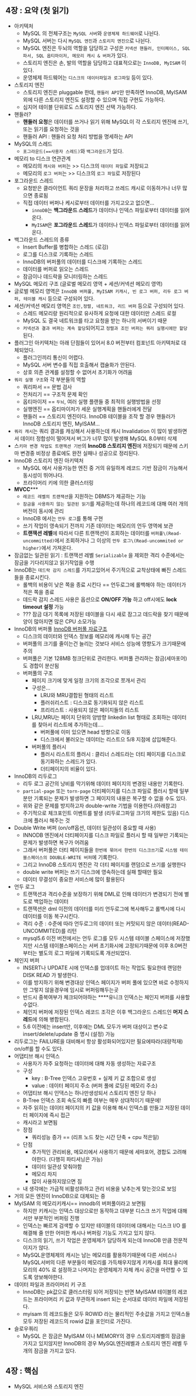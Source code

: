 ## 4장 : 요약 (첫 읽기)

- 아키텍처
	- MySQL 의 전체구조는 `MySQL 서버`와 `운영체제 하드웨어`로 나뉜다.
	- MySQL 서버는 다시 `MySQL 엔진`과 `스토리지 엔진으`로 나뉜다.
	- MySQL 엔진은 두뇌의 역할을 담당하고 구성은 `커넥션 핸들러, 인터페이스, SQL 파서, SQL 옵티마이저, 메모리 캐시 & 버퍼`가 있다.
	- 스토리지 엔진은 손, 발의 역할을 담당하고 대표적으로는 `InnoDB, MyISAM` 이 있다.
	- 운영체제 하드웨어는 `디스크의 데이터파일과 로그파일` 등이 있다.
- 스토리지 엔진
	- 스토리지 엔진은 pluggable 한데, `핸들러 API`만 만족하면 InnoDB, MyISAM 외에 다른 스토리지 엔진도 설정할 수 있으며 직접 구현도 가능하다.
	- 심지어 테이블 단위로도 스토리지 엔진 선택 가능하다.
- 핸들러?
	- **핸들러 요청**은 데이터를 쓰거나 읽기 위해 MySQL이 각 스토리지 엔진에 쓰기, 또는 읽기를 요청하는 것을
	- 핸들러 API : 핸들러 요청 처리 방법을 명세하는 API
- MySQL의 스레드
	- `포그라운드(==사용자 스레드)`와 `백그라운드`가 있다.
- 메모리 to 디스크 연관관계
	- 메모리의 `캐시와 버퍼`는 >> 디스크의 `데이터 파일`로 저장되고
	- 메모리의 `로그 버퍼`는 >> 디스크의 `로그 파일`로 저장된다
- 포그라운드 스레드
	- 요청받은 클라이언트 쿼리 문장을 처리하고 쓰레드 캐시로 이동하거나 너무 많으면 종료됨
	- 직접 데이터 버퍼나 케시로부터 데이터를 가지고오고 없으면…
		- `innoDB`는 **백그라운드 스레드**가 데이터나 인덱스 파일로부터 데이터를 읽어온다.
		- `MyISAM`은 **포그라운드 스레드**가 데이터나 인덱스 파일로부터 데이터를 읽어온다.
- 백그라운드 스레드의 종류
	- Insert Buffer를 병합하는 스레드 \(로깅)
	- 로그를 디스크로 기록하는 스레드
	- InnoDB의 버퍼풀의 데이터를 디스크에 기록하는 스레드
	- 데이터를 버퍼로 읽오는 스레드
	- 잠금이나 데드락을 모니터링하는 스레드
- MySQL 메모리 구조 \(글로벌 메모리 영역 + 세션/커넥션 메모리 영역)
- 글로벌 메모리 영역은 `InnoDB 버퍼풀, MyISAM 키캐시, 빈 로그 버퍼, 리두 로그 버퍼, 테이블 캐시` 등으로 구성되어 있다.
- 세션/커넥션 메모리 영역은 `조인,정렬, 네트워크, 리드 버퍼` 등으로 구성되어 있다.
	- 스레드 메모리랑 원리적으로 유사하게 요청에 대한 데이터만 스레드 로컬
	- MySQL 도 결국 네트워크를 타고 요청을 받는 하나의 서버이기 때문
	- `커넥션과 결과 버퍼는 계속 할당`되어지고 `정렬과 조인 버퍼는 쿼리 실행시에만 할당`된다.
- 플러그인 아키텍처는 아래 단점들이 있어서 8.0 버전부터 컴포넌트 아키텍처로 대체되었다.
	- 플러그인끼리 통신이 어렵다.
	- MySQL 서버 변수를 직접 호출해서 캡슐화가 안된다.
	- 상호 의존 관계를 설정할 수 없어서 초기화가 어려움
- `쿼리 실행 구조`와 각 부분들의 역할
	- 쿼리파서 == 문법 검사
	- 전처리기 == 구조적 문제 확인
	- 옵티마이저 == `두뇌`, 여러 실행 플랜들 중 최적의 실행방법을 선정
	- 실행엔진 == 옵티마이저가 세운 실행계획을 핸들러에게 전달
	- 핸들러 == 스토리지 엔진이다. InnoDB 테이블을 조작 할 경우 핸들러가 InnoDB 스토리지 엔진, MyISAM…
- `쿼리 캐시`는 쿼리 결과를 캐싱해서 사용하는데 캐시 Invalidation 이 많이 발생하면서 데이터 정합성이 떨어져서 버그가 너무 많이 발생해 MySQL 8.0부터 삭제
- 스`키마 변경 작업도 트랜잭션 기반`의 **InnoDB 스토리지 엔진**에 저장되기 때문에 스키마 변경중 비정상 종료에도 완전 실패나 성공으로 정리된다.
- InnoDB 스토리지 엔진 아키텍처
	- MySQL 에서 사용가능한 엔진 중 거의 유일하게 레코드 기반 잠금이 가능해서 동시성이 뛰어나다.
	- 프라이머리 키에 의한 클러스터링
- **MVCC*****
	- `레코드 레벨의 트랜잭션`을 지원하는 DBMS가 제공하는 기능
	- `잠금을 사용하지 않는 일관된 읽기`를 제공하는데 하나의 레코드에 대해 여러 개의 버전이 동시에 관리
	- InnoDB 에서는 `언두 로그`를 통해 구현
	- 쓰기 작업이 영속되기 전까지 기존 데이터는 메모리의 언두 영역에 보관
	- **트랜잭션 레벨**에 따라서 다른 트랜잭션이 조회하는 데이터를 `버퍼풀\(Read-uncommitted)`에서 조회하거나 그 이상의 `언두 로그\(Read-uncommited or higher)`에서
	  가져온다.
- 잠금없는 일관된 읽기 : 트랜잭션 레벨 `Serializable` 을 제외한 격리 수준에서는 잠금을 기다리지않고 읽기작업을 수행
- InnoDB는 `데드락 감지 스레드`를 가지고있어서 주기적으로 교착상태에 빠진 스레드들을 종료시킨다.
	- 롤백의 비용이 낮은 쪽을 종료 시킨다 == 언두로그에 롤백해야 하는 데이터가 적은 쪽을 종료
	- 데드락 감지 스레드 사용은 옵션으로 **ON/OFF 가능** 하고 off시에도 **lock timeout 설정** 가능
	- ??? 잠금 대기 목록에 저장된 테이블을 다시 새로 잠그고 데드락을 찾기 때문에 양이 많아지면 많은 CPU 소모가능
- InnoDB의 버퍼풀 [InnoDB 버퍼풀 자료구조](https://dev.mysql.com/doc/refman/8.0/en/innodb-buffer-pool.html)
	- 디스크의 데이터와 인덱스 정보를 메모리에 캐시해 두는 공간
	- 버퍼풀의 크기를 줄이는건 늘리는 것보다 서비스 성능에 영향도가 크기때문에 주의
	- 버퍼풀은 기본 128MB 청크단위로 관리한다. 버퍼풀 관리하는 잠금\(세마포어) 도 경합이 분산됨
	- 버퍼풀의 구조
		- 페이지 크기에 맞게 일정 크기의 조각으로 쪼개서 관리
		- 구성은...
			- LRU와 MRU결합된 형태의 리스트
			- 플러쉬리스트 : 디스크로 동기화되지 않은 리스트
			- 프리리스트 : 사용되지 않은 페이지들의 리스트
		- LRU,MRU는 페이지 단위의 양방향 linkedin list 형태로 조회하는 데이터를 찾아서 리스트에 추가하는데....
			- 버퍼풀에 이미 있으면 head 방향으로 이동
			- 디스크에서 불러오는 데이터는 리스트으 5/8 지점에 삽입해준다.
		- 버퍼풀의 플러시
			- 플러시 리스트의 플러시 : 클리너 스레드라는 더티 페이지를 디스크로 동기화하는 스레드가 있다.
			- 더티페이지의 비율이 있다.
- InnoDB의 리두로그
	- 리두 로그 공간의 낭비를 막기위해 데이터 페이지의 변경된 내용만 기록한다.
	- `partial-page` 또는 `torn-page` 더티페이지를 디스크 파일로 플러시 할때 일부분만 기록되는 문제가 발생하면 그 페이지의 내용은 복구할 수 없을 수도 있다.
	- 위와 같은 문제를 방지하고자 double-write 기법을 이용한다.\(아래참고)
	- 주기적으로 체크포인트 이벤트를 발생 \(리두로그파일 크기의 제한도 있음) 디스크에 플러시 해주는 것
- Double Write 버퍼 \(on/off옵션, 데이터 일관성이 중요할 때 사용)
	- INNODB 엔진에서 더티페이지를 디스크 파일로 플러시 할 때 일부만 기록되는 문제가 발생하면 복구가 어려움
	- 그래서 버퍼풀은 더티 페이지들을 `한번에 묶어서 한번의 디스크쓰기`로 `시스템 테이블스페이스의 DOUBLE-WRITE 버퍼`에 기록한다.
	- 그리고 InnoDB 스토리지 엔진은 각 더티 페이지를 랜덤으로 쓰기를 실행한다
	- double write 버퍼는 쓰기 디스크에 영속하는데 실패 할때만 필요
	- 데이터 무결성이 중요한 서비스에 많이 활용된다
- 언두 로그
    - 트랜잭션과 격리수준을 보장하기 위해 DML로 인해 데이터가 변경되기 전에 별도로 백업하는 데이터
    - 트랜잭션은 dml 이전의 데이터를 미리 언두로그에 복사해두고 롤백시에 다시 데이터를 이동 복구시킨다.
    - 격리 수준 : 수준에 따라 언두로그의 데이터 또는 커밋되지 않은 데이터\(READ-UNCOMMITED)를 리턴
    - mysql5.6 이전 버전에서는 언두 로그를 모두 시스템 테이블 스페이스에 저장했지만 시스템 테이블스페이스는 서버 초기화시에 고정되기때문에 이후 8.0버전 부터는 별도의 로그 파일에 기록되도록 개선되었다.
- 체인지 버퍼
	- INSERT나 UPDATE 시에 인덱스를 업데이트 하는 작업도 필요한데 랜덤한 DISK READ 가 발생한다.
	- 이를 방지하기 위해 변경대상 인덱스 페이지가 버퍼 풀에 있으면 바로 수정하지만 그렇지
	  않을경우에 임시로 버퍼링해두는곳
	- 반드시 중복여부가 체크되어야하는 ****유니크 인덱스는 체인지 버퍼를 사용할 수없다.
	- 체인지 버퍼에 저장된 인덱스 레코드 조각은 이후 백그라운드 스레드인 **머지 스레드**에 의해 병합된다.
	- 5.6 이전에는 insert만, 이후에는 DML 모두가 버퍼 대상이고 변수로 insert/delete/update 중 명시 \(설정) 가능
- 리두로그는 FAILURE을 대비해서 항상 활성화되어있지만 필요에따라\(대량적재) on/off를 할 수도 있다.
- 어댑티브 해시 인덱스
	- 사용자가 자주 요청하는 데이터에 대해 자동 생성하는 자료구조
	- 구성
		- key : B-Tree 인덱스 고유번호 + 실제 키 값 조합으로 생성
		- value : 데이터 페이지 주소 \(버퍼 풀에 로딩된 메모리 주소)
	- 어댑티브 해시 인댁스는 하나만생성되서 스토리지 엔진 당 하나
	- B-Tree 인덱스 조회 속도의 빠름 여부는 매우 상대적이기 때문에!
	- 자주 읽히는 데이터 페이지의 키 값을 이용해 해시 인덱스를 만들고 저장된 데이터 페이지에 즉시 접근
	- 캐시라고 보면됨
	- 장점
		- 쿼리성능 증가 == \(리프 노드 찾는 시간 단축 + cpu 적은일)
	- 단점
		- 추가적인 관리비용, 메모리에서 사용하기 때문에 세마포어, 경합도 고려해야한다. \(다행히 파티셔닝은 가능)
		- 데이터 일관성 맞춰야함
		- 메모리 차지
		- 많이 사용하지않으면 짐
	- 내 생각에는 가급적 비활성화하고 관리 비용을 낮추는게 맞는것으로 보임
- 거의 모든 엔진이 InnoDB으로 대체되는 중
- MyISAM 의 메모리키캐시== innodb의 버퍼풀이라고 보면됨
	- 하지만 키캐시는 인덱스 대상으로만 동작하고 대부분 디스크 쓰기 작업에 대해서만 부분적인 버퍼링 진행
	- 인덱스는 빠르게 검색할 수 있지만 테이블의 데이터에 대해서는 디스크 I/O 를 해결해 줄 만한 어떠한 캐시나 버퍼링 기능도 가지고 있지 않다.
	- 디스크의 읽기, 쓰기 작업은 운영체제가 담당하게 되는데 InnoDB 만큼 전문적이지가 않다.
	- MySQL운영체제의 캐시는 남는 메모리를 활용하기때문에 다른 서비스나 MySQL서버의 다른 부분들이 메모리를 가득채우지않게 키캐시를 최대 물리메모리의 40% 로 설정하고 나머지는 운영체제가 자체
	  캐시 공간을 마련할 수 있도록 양보해야한다.
- 데이터 파일과 프라이머리 키 구조
	- InnoDB는 pk값으로 클러스터링 되어 저장되는 반면 MyISAM 테이블의 레코드는 프라이머리 키 값과 무관하게 insert 되는 순서대로 데이터 파일에 저장된다.
	- myisam 의 레코드들은 모두 ROWID 라는 물리적인 주솟값을 가지고 인덱스들 모두 저장된 레코드의 rowid 값을 포인터로 가진다.
- 슬로우쿼리
	- MySQL 은 잠금은 MyISAM 이나 MEMORY의 경우 스토리지레벨의 잠금을 가지고 있지않지만 InnoDB의 경우 MySQL엔진레벨과 스토리지 엔진 레벨 두 개의 잠금을 가지고 있다.

## 4장 : 핵심

- MySQL 서비스와 스토리지 엔진
